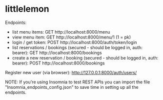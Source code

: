 # littlelemon

Endpoints:

 - list menu items: GET http://localhost:8000/menu
 - view menu item: GET http://localhost:8000/menu/1 (1 = pk)
 - login / get token: POST http://localhost:8000/auth/token/login
 - list reservations / bookings (secured - should be logged in, auth: bearer): GET http://localhost:8000/bookings
 - create a new reservation / booking (secured - should be logged in, auth: bearer): POST http://localhost:8000/bookings


Register new user (via browser):
http://127.0.0.1:8000/auth/users/


NOTE: If you're using Insomnia to test REST APIs you can import the file "Insomnia_endpoints_config.json" to save time in setting up all the endpoints.
